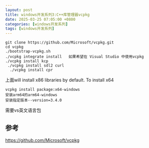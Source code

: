 ```yaml
---
layout: post
title: windows开发系列3:C++库管理器vcpkg
date: 2025-03-25 07:05:00 +0800
categories: [windows开发系列]
tags: [windows开发系列]
---
```

```
git clone https://github.com/Microsoft/vcpkg.git
cd vcpkg
./bootstrap-vcpkg.sh
./vcpkg integrate install   如果希望在 Visual Studio 中使用vcpkg
./vcpkg install kcp   
 ./vcpkg install sdl2 curl   
  ./vcpkg install cpr         
```

上面will install x86 libraries by default. To install x64

```
vcpkg install package:x64-windows
安装arm64的arm64-windows
安装指定版本--version=3.4.0
```

需要vs英文语言包

## 参考

https://github.com/Microsoft/vcpkg